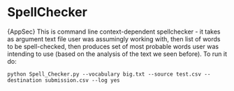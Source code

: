 # SpellChecker
{AppSec} This is command line context-dependent spellchecker - it takes as argument text file user was assumingly working with, then list of words to be spell-checked, then produces set of most probable words user was intending to use (based on the analysis of the text we seen before).
To run it do:

`python Spell_Checker.py --vocabulary big.txt --source test.csv --destination submission.csv --log yes`
